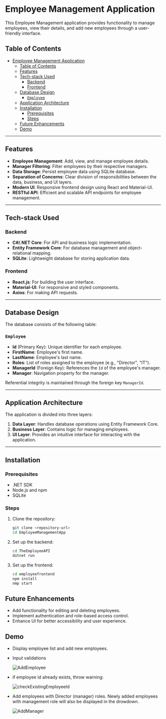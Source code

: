 # Employee Management Application

This Employee Management application provides functionality to manage employees, view their details, and add new employees through a user-friendly interface. 

## Table of Contents

- [Employee Management Application](#employee-management-application)
  - [Table of Contents](#table-of-contents)
  - [Features](#features)
  - [Tech-stack Used](#tech-stack-used)
    - [Backend](#backend)
    - [Frontend](#frontend)
  - [Database Design](#database-design)
    - [`Employee`](#employee)
  - [Application Architecture](#application-architecture)
  - [Installation](#installation)
    - [Prerequisites](#prerequisites)
    - [Steps](#steps)
  - [Future Enhancements](#future-enhancements)
  - [Demo](#demo)

---

## Features

- **Employee Management**: Add, view, and manage employee details.
- **Manager Filtering**: Filter employees by their respective managers.
- **Data Storage**: Persist employee data using SQLite database.
- **Separation of Concerns**: Clear division of responsibilities between the data, business, and UI layers.
- **Modern UI**: Responsive frontend design using React and Material-UI.
- **RESTful API**: Efficient and scalable API endpoints for employee management.

---

## Tech-stack Used

### Backend
- **C#/.NET Core**: For API and business logic implementation.
- **Entity Framework Core**: For database management and object-relational mapping.
- **SQLite**: Lightweight database for storing application data.

### Frontend
- **React.js**: For building the user interface.
- **Material-UI**: For responsive and styled components.
- **Axios**: For making API requests.

---

## Database Design

The database consists of the following table:

### `Employee`
- **Id** (Primary Key): Unique identifier for each employee.
- **FirstName**: Employee's first name.
- **LastName**: Employee's last name.
- **Roles**: List of roles assigned to the employee (e.g., "Director", "IT").
- **ManagerId** (Foreign Key): References the `Id` of the employee's manager.
- **Manager**: Navigation property for the manager.

Referential integrity is maintained through the foreign key `ManagerId`.

---

## Application Architecture

The application is divided into three layers:
1. **Data Layer**: Handles database operations using Entity Framework Core.
2. **Business Layer**: Contains logic for managing employees.
3. **UI Layer**: Provides an intuitive interface for interacting with the application.

---

## Installation

### Prerequisites
- .NET SDK
- Node.js and npm
- SQLite

### Steps
1. Clone the repository:
   ```bash
   git clone <repository-url>
   cd EmployeeManagementApp

2. Set up the backend:
   ```bash
   cd TheEmployeeAPI
   dotnet run

3. Set up the frontend:
   ```bash
   cd employeefrontend
   npm install
   nmp start

## Future Enhancements
- Add functionality for editing and deleting employees.
- Implement authentication and role-based access control.
- Enhance UI for better accessibility and user experience.


## Demo
- Display employee list and add new employees.
- Input validations
  
  ![AddEmployee](https://github.com/user-attachments/assets/427b92d0-6b61-4db3-951f-53738756b6d2)

- if employee id already exists, throw warning:
  
  ![checkExistingEmployeeId](https://github.com/user-attachments/assets/a4628345-0d9e-4180-aeca-4ce05a60a117)

- Add employees with Director (manager) roles. Newly added employees with management role will also be displayed in the drowdown.
  
  ![AddManager](https://github.com/user-attachments/assets/af5e9a6d-c47f-4252-8ef8-f1ea252455e3)




